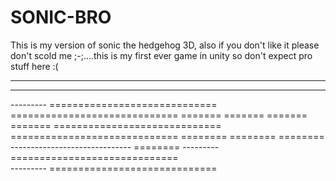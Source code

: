 # SONIC-BRO
This is my version of sonic the hedgehog 3D, also if you don't like it please don't scold me ;-;....this is my first ever game in unity so don't expect pro stuff here :(

--------------------------------------------------------------------------------------------------------------
--------------------------------------------------------------------------------------------------------------
--------- =============================
          =============================
          =======
          =======
          =======
          =======
          =============================
          =============================
                               ========
                               ========
                               ========
------------------------------ ========
--------- =============================  
--------- =============================
        
